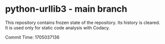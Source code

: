 # python-urllib3 - main branch

This repository contains frozen state of the repository.
Its history is cleared. It is used only for static code
analysis with Codacy.

Commit Time: 1705037136